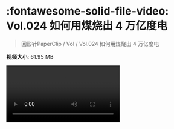 # :fontawesome-solid-file-video: Vol.024 如何用煤烧出 4 万亿度电

> 回形针PaperClip / Vol / Vol.024 如何用煤烧出 4 万亿度电

**视频大小**: 61.95 MB

<div class="video"><video src="https://file.hsyhx.top/archive/PaperClip/Vol/024.mp4" controls preload>🤔 您的浏览器不支持 video 标签</video></div>